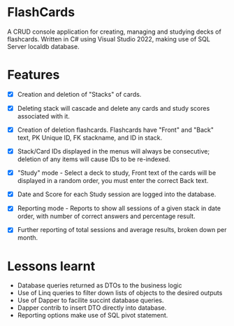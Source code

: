 ﻿# FlashCards

A CRUD console application for creating, managing and studying decks of flashcards.
Written in C# using Visual Studio 2022, making use of SQL Server localdb database.


# Features

- [x] Creation and deletion of "Stacks" of cards. 
- [x] Deleting stack will cascade and delete any cards and study scores associated with it.
- [x] Creation of deletion flashcards. Flashcards have "Front" and "Back" text, PK Unique ID, FK stackname, and ID in stack.
- [x] Stack/Card IDs displayed in the menus will always be consecutive; deletion of any items will cause IDs to be re-indexed.
- [x] "Study" mode - Select a deck to study, Front text of the cards will be displayed in a random order, you must enter the correct Back text.
- [x] Date and Score for each Study session are logged into the database.
- [x] Reporting mode - Reports to show all sessions of a given stack in date order, with number of correct answers and percentage result.
- [x] Further reporting of total sessions and average results, broken down per month.


# Lessons learnt

- Database queries returned as DTOs to the business logic
- Use of Linq queries to filter down lists of objects to the desired outputs
- Use of Dapper to facilite succint database queries.
- Dapper contrib to insert DTO directly into database. 
- Reporting options make use of SQL pivot statement.
